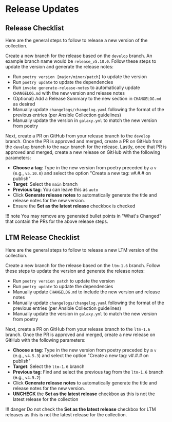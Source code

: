 # Release Updates

## Release Checklist

Here are the general steps to follow to release a new version of the collection.

Create a new branch for the release based on the `develop` branch. An example branch name would be `release_v5.10.0`.
Follow these steps to update the version and generate the release notes:

- Run `poetry version [major/minor/patch]` to update the version
- Run `poetry update` to update the dependencies
- Run `invoke generate-release-notes` to automatically update `CHANGELOG.md` with the new version and release notes
- (Optional) Add a Release Summary to the new section in `CHANGELOG.md` as desired
- Manually update `changelogs/changelog.yaml` following the format of the previous entries (per Ansible Collection guidelines)
- Manually update the version in `galaxy.yml` to match the new version from poetry

Next, create a PR on GitHub from your release branch to the `develop` branch.
Once the PR is approved and merged, create a PR on GitHub from the `develop` branch to the `main` branch for the release.
Lastly, once that PR is approved and merged, create a new release on GitHub with the following parameters:

- **Choose a tag**: Type in the new version from poetry preceded by a `v` (e.g., `v5.10.0`) and select the option "Create a new tag: v#.#.# on publish"
- **Target**: Select the `main` branch
- **Previous tag**: You can leave this as `auto`
- Click **Generate release notes** to automatically generate the title and release notes for the new version.
- Ensure the **Set as the latest release** checkbox is checked

!!! note
    You may remove any generated bullet points in "What's Changed" that contain the PRs for the above release steps.

## LTM Release Checklist

Here are the general steps to follow to release a new LTM version of the collection.

Create a new branch for the release based on the `ltm-1.6` branch.
Follow these steps to update the version and generate the release notes:

- Run `poetry version patch` to update the version
- Run `poetry update` to update the dependencies
- Manually update `CHANGELOG.md` to include the new version and release notes
- Manually update `changelogs/changelog.yaml` following the format of the previous entries (per Ansible Collection guidelines)
- Manually update the version in `galaxy.yml` to match the new version from poetry

Next, create a PR on GitHub from your release branch to the `ltm-1.6` branch.
Once the PR is approved and merged, create a new release on GitHub with the following parameters:

- **Choose a tag**: Type in the new version from poetry preceded by a `v` (e.g., `v4.5.3`) and select the option "Create a new tag: v#.#.# on publish"
- **Target**: Select the `ltm-1.6` branch
- **Previous tag**: Find and select the previous tag from the `ltm-1.6` branch (e.g., `v4.5.2`)
- Click **Generate release notes** to automatically generate the title and release notes for the new version.
- **UNCHECK** the **Set as the latest release** checkbox as this is not the latest release for the collection

!!! danger
    Do not check the **Set as the latest release** checkbox for LTM releases as this is not the latest release for the collection.
